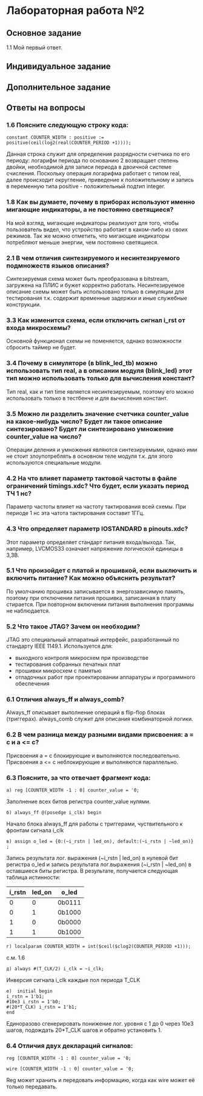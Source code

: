 # Лабораторная работа №2

## Основное задание

1.1 Мой первый ответ.

## Индивидуальное задание

## Дополнительное задание

## Ответы на вопросы

### 1.6 Поясните следующую строку кода:

    constant COUNTER_WIDTH : positive := positive(ceil(log2(real(COUNTER_PERIOD +1))));

Данная строка служит для определения разрядности счетчика по его периоду: логарифм периода по основанию 2 возвращает степень двойки, необходимой для записи периода в двоичной системе счисления. Поскольку операция логарифма работает с типом real, далее происходит округление, приведение к положительному и запись в переменную типа positive - положительный подтип integer.

### 1.8 Как вы думаете, почему в приборах используют именно мигающие индикаторы, а не постоянно светящиеся?

На мой взгляд, мигающие индикаторы реализуют для того, чтобы пользователь видел, что устройство работает в каком-либо из своих режимов. Так же можно отметить, что мигающие индикаторы потребляют меньше энергии, чем постоянно светящиеся.

### 2.1 В чем отличия синтезируемого и несинтезируемого подмножеств языков описания?

Синтезируемая схема может быть преобразована в bitstream, загружена на ПЛИС и бужет корректно работать. Несинтезируемое описание схемы может быть использовано только в симуляции для тестирования т.к. содержит временные задержки и иные служебные конструкции.

### 3.3 Как изменится схема, если отключить сигнал i_rst от входа микросхемы?

Основной функционал схемы не поменяется, однако возможности сбросить таймер не будет.

### 3.4 Почему в симуляторе (в blink_led_tb) можно использовать тип real, а в описании модуля (blink_led) этот тип можно использовать только для вычисления констант?

Тип real, как и тип time является несинтезируемым, поэтому его можно использовать только в тестбенче и для вычисления констант.

### 3.5 Можно ли разделить значение счетчика counter_value на какое-нибудь число? Будет ли такое описание синтезировано? Будет ли синтезировано умножение counter_value на число?

Операции деления и умножения являются синтезируемыми, однако ими не стоит злоупотреблять в основном теле модуля т.к. для этого используются специальные модули.

### 4.2 На что влияет параметр тактовой частоты в файле ограничений timings.xdc? Что будет, если указать период ТЧ 1 нс?

Параметр частоты влияет на частоту тактирования всей схемы. При периоде 1 нс эта чатота тактирования составит 1ГГц.

### 4.3 Что определяет параметр IOSTANDARD в pinouts.xdc?

Этот параметр определяет стандарт питания входа/выхода. Так, например, LVCMOS33 означает напряжение логической единицы в 3,3В.

### 5.1 Что произойдет с платой и прошивкой, если выключить и включить питание? Как можно объяснить результат?

По умолчанию прошивка записывается в энергозависимую память, поэтому при отключении питания прошивка, записанная в плату стирается. При повторном включении питания выполнения программы не наблюдается.

### 5.2 Что такое JTAG? Зачем он необходим?

JTAG это специальный аппаратный интерфейс, разработанный по стандарту IEEE 1149.1. Используется для:
* выходного контроля микросхем при производстве
* тестирования собранных печатных плат
* прошивки микросхем с памятью
* отладочных работ при проектировании аппаратуры и программного обеспечения

### 6.1 Отличия always_ff и always_comb?

Always_ff описывает выполнение операций в flip-flop блоках (триггерах). always_comb служит для описания комбинаторной логики.

### 6.2 В чем разница между разными видами присвоения: а = с и a <= c?

Присвоения a = c блокирующие и выполняются последовательно. Присвоения a <= c неблокирующие и выполняются параллельно.

### 6.3 Поясните, за что отвечает фрагмент кода:

    а) reg [COUNTER_WIDTH -1 : 0] counter_value = '0;
Заполнение всех битов регистра counter_value нулями.

    б) always_ff @(posedge i_clk) begin
Начало блока always_ff для работы с триггерами, чуствительного к фронтам сигнала i_clk

    в) assign o_led = {0:(~i_rstn | led_on), default:(~i_rstn | ~led_on)} ;
Запись результата лог. выражения (~i_rstn | led_on) в нулевой бит регистра o_led и запись результата лог.выражения (~i_rstn | ~led_on) в оставшиеся биты регистра. В результате, получается следующая таблица истинности:

i_rstn|  led_on | o_led |
------|---------|-------|
0     |0        |0b0111 |
0     |1        |0b1000 |
1     |0        |0b0000 |
1     |1        |0b1000 |
    
    г) localparam COUNTER_WIDTH = int($ceil($clog2(COUNTER_PERIOD +1)));
с.м. 1.6

    д) always #(T_CLK/2) i_clk = ~i_clk;
Инверсия сигнала i_clk каждые пол периода T_CLK

    е) 	initial begin
    i_rstn = 1'b1;
    #10e3 i_rstn = 1'b0;
    #(20*T_CLK) i_rstn = 1'b1;
    end
Единоразово сгенерировать понижение лог. уровня с 1 до 0 через 10e3 шагов, подождать 20*T_CLK шагов и обратно установить 1.

### 6.4 Отличия двух деклараций сигналов:
    reg [COUNTER_WIDTH -1 : 0] counter_value = '0;
<!---------------------->
    wire [COUNTER_WIDTH -1 : 0] counter_value = '0;

Reg может хранить и передовать информацию, когда как wire может её только передавать.
